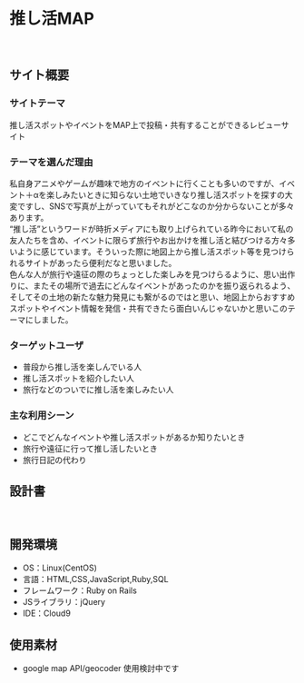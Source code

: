 # 推し活MAP
​
## サイト概要
### サイトテーマ
推し活スポットやイベントをMAP上で投稿・共有することができるレビューサイト
​
### テーマを選んだ理由
私自身アニメやゲームが趣味で地方のイベントに行くことも多いのですが、イベント＋αを楽しみたいときに知らない土地でいきなり推し活スポットを探すの大変ですし、SNSで写真が上がっていてもそれがどこなのか分からないことが多々あります。  
“推し活”というワードが時折メディアにも取り上げられている昨今において私の友人たちを含め、イベントに限らず旅行やお出かけを推し活と結びつける方々多いように感じています。そういった際に地図上から推し活スポット等を見つけられるサイトがあったら便利だなと思いました。  
色んな人が旅行や遠征の際のちょっとした楽しみを見つけらるように、思い出作りに、またその場所で過去にどんなイベントがあったのかを振り返られるよう、そしてその土地の新たな魅力発見にも繋がるのではと思い、地図上からおすすめスポットやイベント情報を発信・共有できたら面白いんじゃないかと思いこのテーマにしました。
​
### ターゲットユーザ
- 普段から推し活を楽しんでいる人
- 推し活スポットを紹介したい人
- 旅行などのついでに推し活を楽しみたい人

### 主な利用シーン
- どこでどんなイベントや推し活スポットがあるか知りたいとき
- 旅行や遠征に行って推し活したいとき
- 旅行日記の代わり
​
## 設計書
<!--テーマを設定・提出する時点では不要です-->
​
## 開発環境
- OS：Linux(CentOS)
- 言語：HTML,CSS,JavaScript,Ruby,SQL
- フレームワーク：Ruby on Rails
- JSライブラリ：jQuery
- IDE：Cloud9
​
## 使用素材
- google map API/geocoder 使用検討中です